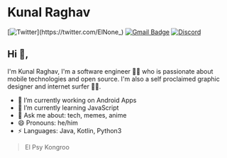 # Kunal Raghav  
[![Twitter](https://img.shields.io/twitter/url/https/twitter.com/cloudposse.svg?style=social&label=Follow%20%40ElNone_)](https://twitter.com/ElNone_) [![Gmail Badge](https://img.shields.io/badge/Gmail-D14836?style=for-the-badge&logo=gmail&logoColor=white)](mailto:hec11gr@gmail.com) [![Discord](https://img.shields.io/badge/Discord-5865F2?style=for-the-badge&logo=discord&logoColor=white)](https://discord.gg/zSJQHVmnSA)

## Hi 👋, 
I'm Kunal Raghav, I'm a software engineer 👨‍💻 who is passionate about mobile technologies and open source. I'm also a self proclaimed graphic designer and internet surfer 
🏄‍♂️. 

-   🔭 I’m currently working on Android Apps
-   🌱 I’m currently learning JavaScript
-   💬 Ask me about: tech, memes, anime
-   😄 Pronouns: he/him
-   ⚡ Languages: Java, Kotlin, Python3


> El Psy Kongroo